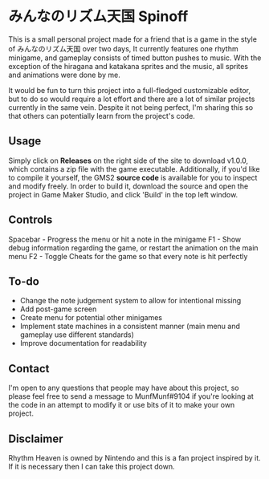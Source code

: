 # みんなのリズム天国 Spinoff
This is a small personal project made for a friend that is a game in the style of みんなのリズム天国 over two days, It currently features one rhythm minigame, and gameplay consists of timed button pushes to music. With the exception of the hiragana and katakana sprites and the music, all sprites and animations were done by me.

 It would be fun to turn this project into a full-fledged customizable editor, but to do so would require a lot effort and there are a lot of similar projects currently in the same vein. Despite it not being perfect, I'm sharing this so that others can potentially learn from the project's code.

## Usage
Simply click on **Releases** on the right side of the site to download v1.0.0, which contains a zip file with the game executable. Additionally, if you'd like to compile it yourself, the GMS2 **source code** is available for you to inspect and modify freely. In order to build it, download the source and open the project in Game Maker Studio, and click 'Build' in the top left window.
## Controls
Spacebar - Progress the menu or hit a note in the minigame
F1 - Show debug information regarding the game, or restart the animation on the main menu
F2 - Toggle Cheats for the game so that every note is hit perfectly
## To-do
- Change the note judgement system to allow for intentional missing
- Add post-game screen
- Create menu for potential other minigames
- Implement state machines in a consistent manner (main menu and gameplay use different standards)
- Improve documentation for readability
## Contact
I'm open to any questions that people may have about this project, so please feel free to send a message to MunfMunf#9104 if you're looking at the code in an attempt to modify it or use bits of it to make your own project.

## Disclaimer
Rhythm Heaven is owned by Nintendo and this is a fan project inspired by it. If it is necessary then I can take this project down.
